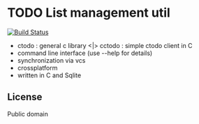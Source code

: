 TODO List management util
=========================

[![Build Status](https://travis-ci.org/Heather/ctodo.png?branch=master)](https://travis-ci.org/Heather/ctodo)

 - ctodo : general c library <|> cctodo : simple ctodo client in C
 - command line interface (use --help for details)
 - synchronization via vcs
 - crossplatform
 - written in C and Sqlite

License
-------
Public domain
